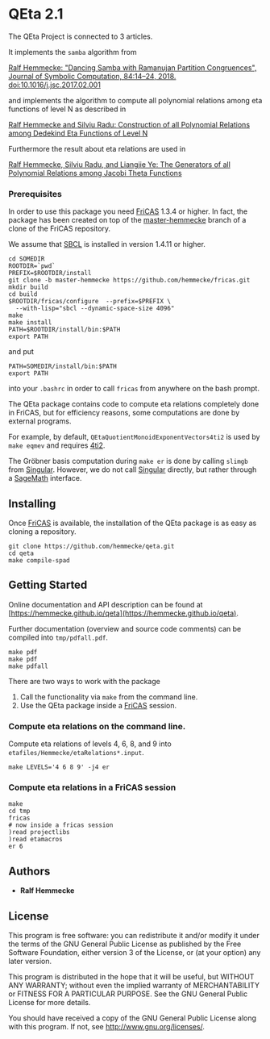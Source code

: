 # QEta 2.1

The QEta Project is connected to 3 articles.

It implements the `samba` algorithm from

[Ralf Hemmecke: "Dancing Samba with Ramanujan Partition Congruences",
Journal of Symbolic Computation, 84:14–24,
2018.](http://www.risc.jku.at/publications/download/risc_5338/DancingSambaRamanujan.pdf) [doi:10.1016/j.jsc.2017.02.001](https://doi.org/10.1016/j.jsc.2017.02.001)

and implements the algorithm to compute all polynomial relations among
eta functions of level N as described in

[Ralf Hemmecke and Silviu Radu: Construction of all Polynomial Relations
  among Dedekind Eta Functions of Level N](http://www.risc.jku.at/publications/download/risc_5561/etarelations.pdf)

Furthermore the result about eta relations are used in

[Ralf Hemmecke, Silviu Radu, and Liangjie Ye: The Generators of all
Polynomial Relations among Jacobi Theta
Functions](http://www.risc.jku.at/publications/download/risc_5719/thetarelations.pdf)

### Prerequisites

In order to use this package you need [FriCAS] 1.3.4 or higher.
In fact, the package has been created on top of the
[master-hemmecke](https://github.com/hemmecke/fricas/commits/master-hemmecke)
branch of a clone of the FriCAS repository.

We assume that [SBCL] is installed in version 1.4.11 or higher.

```
cd SOMEDIR
ROOTDIR=`pwd`
PREFIX=$ROOTDIR/install
git clone -b master-hemmecke https://github.com/hemmecke/fricas.git
mkdir build
cd build
$ROOTDIR/fricas/configure  --prefix=$PREFIX \
  --with-lisp="sbcl --dynamic-space-size 4096"
make
make install
PATH=$ROOTDIR/install/bin:$PATH
export PATH
```
and put

```
PATH=SOMEDIR/install/bin:$PATH
export PATH
```
into your `.bashrc` in order to call `fricas` from anywhere on the
bash prompt.

The QEta package contains code to compute eta relations completely
done in FriCAS, but for efficiency reasons, some computations are done
by external programs.

For example, by default, `QEtaQuotientMonoidExponentVectors4ti2` is
used by `make eqmev` and requires [4ti2].

The Gröbner basis computation during `make er` is done by calling
`slimgb` from [Singular]. However, we do not call [Singular] directly,
but rather through a [SageMath] interface.

## Installing

Once [FriCAS] is available, the installation of the QEta package is as
easy as cloning a repository.

```
git clone https://github.com/hemmecke/qeta.git
cd qeta
make compile-spad
```

## Getting Started

Online documentation and API description can be found at
[https://hemmecke.github.io/qeta](https://hemmecke.github.io/qeta).

Further documentation (overview and source code comments) can be
compiled into `tmp/pdfall.pdf`.

```
make pdf
make pdf
make pdfall
```

There are two ways to work with the package

1. Call the functionality via `make` from the command line.
1. Use the QEta package inside a [FriCAS] session.

### Compute eta relations on the command line.

Compute eta relations of levels 4, 6, 8, and 9 into
`etafiles/Hemmecke/etaRelations*.input`.

```
make LEVELS='4 6 8 9' -j4 er
```

### Compute eta relations in a FriCAS session

```
make
cd tmp
fricas
# now inside a fricas session
)read projectlibs
)read etamacros
er 6
```

## Authors

* **Ralf Hemmecke**

## License

This program is free software: you can redistribute it and/or modify
it under the terms of the GNU General Public License as published by
the Free Software Foundation, either version 3 of the License, or
(at your option) any later version.

This program is distributed in the hope that it will be useful,
but WITHOUT ANY WARRANTY; without even the implied warranty of
MERCHANTABILITY or FITNESS FOR A PARTICULAR PURPOSE.  See the
GNU General Public License for more details.

You should have received a copy of the GNU General Public License
along with this program.  If not, see <http://www.gnu.org/licenses/>.




[4ti2]:http://www.4ti2.de
[FriCAS]:https://fricas.github.io
[SageMath]:http://sagemath.org
[Singular]:https://www.singular.uni-kl.de/
[SBCL]:http:sbcl.org
